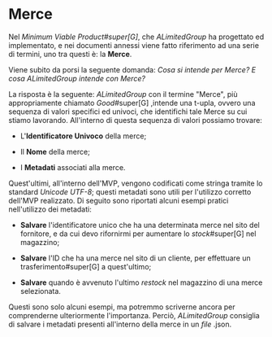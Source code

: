 # Merce

Nel _Minimum Viable Product#super[G]_, che _ALimitedGroup_ ha progettato ed implementato, e nei documenti annessi viene fatto riferimento ad una serie di termini, uno tra questi è: la **Merce**.

Viene subito da porsi la seguente domanda:
_Cosa si intende per Merce? E cosa ALimitedGroup intende con Merce?_

La risposta è la seguente: _ALimitedGroup_ con il termine "Merce", più appropriamente chiamato _Good_#super[G] ,intende una t-upla, ovvero una sequenza di valori specifici ed univoci, che identifichi tale Merce su cui stiamo lavorando.
All'interno di questa sequenza di valori possiamo trovare:

- L'**Identificatore Univoco** della merce;

- Il **Nome** della merce;

- I **Metadati** associati alla merce.

Quest'ultimi, all'interno dell'MVP, vengono codificati come stringa tramite lo standard _Unicode UTF-8_; questi metadati sono utili per l'utilizzo corretto dell'MVP realizzato.
Di seguito sono riportati alcuni esempi pratici nell'utilizzo dei metadati:

- **Salvare** l'identificatore unico che ha una determinata merce nel sito del fornitore, e da cui devo rifornirmi per aumentare lo _stock_#super[G] nel magazzino;

- **Salvare** l'ID che ha una merce nel sito di un cliente, per effettuare un trasferimento#super[G] a quest'ultimo;

- **Salvare** quando è avvenuto l'ultimo _restock_ nel magazzino di una merce selezionata.

Questi sono solo alcuni esempi, ma potremmo scriverne ancora per comprenderne ulteriormente l'importanza. Perciò, _ALimitedGroup_ consiglia di salvare i metadati presenti all'interno della merce in un _file_ .json.
